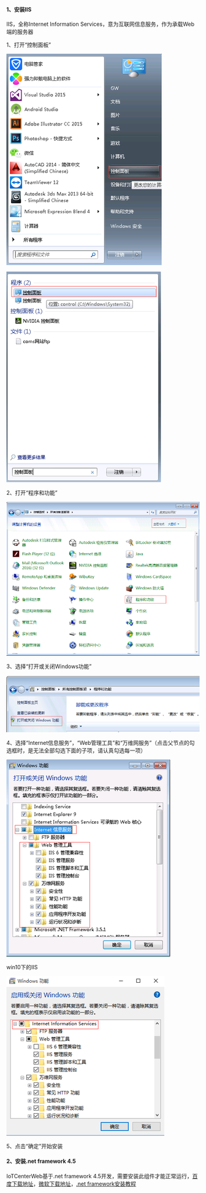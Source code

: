 #### 1、安装IIS

IIS，全称Internet Information Services，意为互联网信息服务，作为承载Web端的服务器

1、打开“控制面板”

![img](./image/1.png)

![img](./image/2.png)



2、打开“程序和功能”

![img](./image/3.png)

3、选择“打开或关闭Windows功能”

![img](./image/4.png)

4、选择“Internet信息服务”，“Web管理工具”和“万维网服务”（点击父节点的勾选框时，是无法全部勾选下面的子项，请认真勾选每一项）



 ![img](./image/5.png)

win10下的IIS

![img](./image/5_1.png)

5、点击“确定”开始安装



#### 2、安装.net framework 4.5

IoTCenterWeb基于.net framework 4.5开发，需要安装此组件才能正常运行，[百度下载地址](http://sw.bos.baidu.com/sw-search-sp/software/0d77bbc614630/donetRepair4.5.exe)，[微软下载地址](http://www.microsoft.com/zh-cn/download/details.aspx?id=30653)，[.net framework安装教程](https://jingyan.baidu.com/article/925f8cb8f0f024c0dce05640.html)